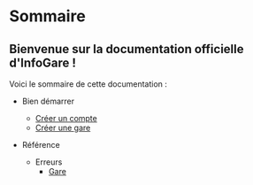 # Sommaire

## Bienvenue sur la documentation officielle d'InfoGare !

Voici le sommaire de cette documentation : 

  * Bien démarrer
    * [Créer un compte](/getting-started/create-account)
    * [Créer une gare](/getting-started/create-gare)

  * Référence
    * Erreurs
      * [Gare](/reference/errors/gare)